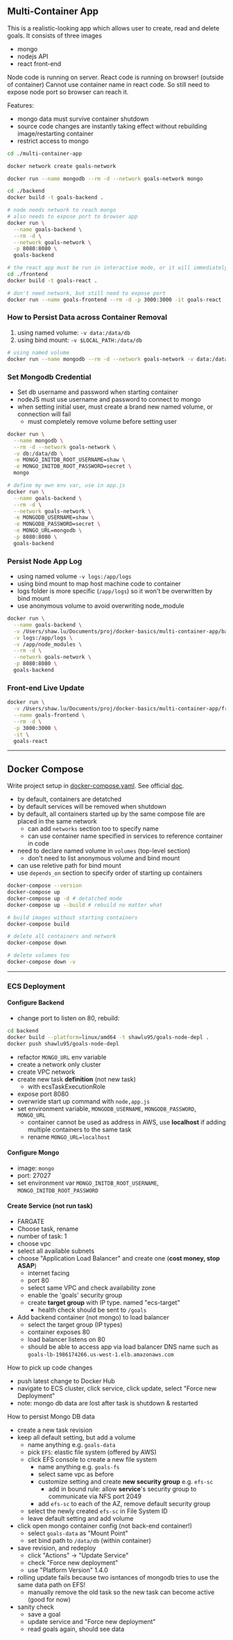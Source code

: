 ## Multi-Container App

This is a realistic-looking app which allows user to create, read and delete goals. It consists of three images

- mongo
- nodejs API
- react front-end

Node code is running on server. React code is running on browser! (outside of container) Cannot use container name in react code. So still need to expose node port so browser can reach it.

Features:

- mongo data must survive container shutdown
- source code changes are instantly taking effect without rebuilding image/restarting container
- restrict access to mongo

```bash
cd ./multi-container-app

docker network create goals-network

docker run --name mongodb --rm -d --network goals-network mongo

cd ./backend
docker build -t goals-backend .

# node needs network to reach mongo
# also needs to expose port to browser app
docker run \
  --name goals-backend \
  --rm -d \
  --network goals-network \
  -p 8080:8080 \
  goals-backend

# the react app must be run in interactive mode, or it will immediately stop
cd ./frontend
docker build -t goals-react .

# don't need network, but still need to expose port
docker run --name goals-frontend --rm -d -p 3000:3000 -it goals-react
```

### How to Persist Data across Container Removal

1. using named volume: `-v data:/data/db`
2. using bind mount: `-v $LOCAL_PATH:/data/db`

```bash
# using named volume
docker run --name mongodb --rm -d --network goals-network -v data:/data/db mongo
```

### Set Mongodb Credential

- Set db username and password when starting container
- nodeJS must use username and password to connect to mongo
- when setting initial user, must create a brand new named volume, or connection will fail
  - must completely remove volume before setting user

```bash
docker run \
  --name mongodb \
  --rm -d --network goals-network \
  -v db:/data/db \
  -e MONGO_INITDB_ROOT_USERNAME=shaw \
  -e MONGO_INITDB_ROOT_PASSWORD=secret \
  mongo

# define my own env var, use in app.js
docker run \
  --name goals-backend \
  --rm -d \
  --network goals-network \
  -e MONGODB_USERNAME=shaw \
  -e MONGODB_PASSWORD=secret \
  -e MONGO_URL=mongodb \
  -p 8080:8080 \
  goals-backend

```

### Persist Node App Log

- using named volume `-v logs:/app/logs`
- using bind mount to map host machine code to container
- logs folder is more specific (`/app/logs`) so it won't be overwritten by bind mount
- use anonymous volume to avoid overwriting node_module

```bash
docker run \
  --name goals-backend \
  -v /Users/shaw.lu/Documents/proj/docker-basics/multi-container-app/backend:/app \
  -v logs:/app/logs \
  -v /app/node_modules \
  --rm -d \
  --network goals-network \
  -p 8080:8080 \
  goals-backend
```

### Front-end Live Update

```bash
docker run \
  -v /Users/shaw.lu/Documents/proj/docker-basics/multi-container-app/frontend/src:/app/src \
  --name goals-frontend \
  --rm -d \
  -p 3000:3000 \
  -it \
  goals-react
```

---

## Docker Compose

Write project setup in [docker-compose.yaml](docker-compose.yaml). See official [doc](https://docs.docker.com/compose/compose-file/).

- by default, containers are detatched
- by default services will be removed when shutdown
- by default, all containers started up by the same compose file are placed in the same network
  - can add `networks` section too to specify name
  - can use container name specified in services to reference container in code
- need to declare named volume in `volumes` (top-level section)
  - don't need to list anonymous volume and bind mount
- can use reletive path for bind mount
- use `depends_on` section to specify order of starting up containers

```bash
docker-compose --version
docker-compose up
docker-compose up -d # detatched mode
docker-compose up --build # rebuild no matter what

# build images without starting containers
docker-compose build

# delete all containers and network
docker-compose down

# delete volumes too
docker-compose down -v
```

---

### ECS Deployment

#### Configure Backend

- change port to listen on 80, rebuild:

```bash
cd backend
docker build --platform=linux/amd64 -t shawlu95/goals-node-depl .
docker push shawlu95/goals-node-depl
```

- refactor `MONGO_URL` env variable
- create a network only cluster
- create VPC network
- create new task **definition** (not new task)
  - with ecsTaskExecutionRole
- expose port 8080
- overwride start up command with `node,app.js`
- set environment variable, `MONGODB_USERNAME`, `MONGODB_PASSWORD`, `MONGO_URL`
  - container cannot be used as address in AWS, use **localhost** if adding multiple containers to the same task
  - rename `MONGO_URL=localhost`

#### Configure Mongo

- image: `mongo`
- port: 27027
- set environment var `MONGO_INITDB_ROOT_USERNAME`, `MONGO_INITDB_ROOT_PASSWORD`

#### Create Service (not run task)

- FARGATE
- Choose task, rename
- number of task: 1
- choose vpc
- select all available subnets
- choose "Application Load Balancer" and create one (**cost money, stop ASAP**)
  - internet facing
  - port 80
  - select same VPC and check availability zone
  - enable the 'goals' security group
  - create **target group** with IP type. named "ecs-target"
    - health check should be sent to `/goals`
- Add backend container (not mongo) to load balancer
  - select the target group (IP types)
  - container exposes 80
  - load balancer listens on 80
  - should be able to access app via load balancer DNS name such as `goals-lb-1986174266.us-west-1.elb.amazonaws.com`

How to pick up code changes

- push latest change to Docker Hub
- navigate to ECS cluster, click service, click update, select "Force new Deployment"
- note: mongo db data are lost after task is shutdown & restarted

How to persist Mongo DB data

- create a new task revision
- keep all default setting, but add a volume
  - name anything e.g. `goals-data`
  - pick `EFS`: elastic file system (offered by AWS)
  - click EFS console to create a new file system
    - name anything e.g. `goals-fs`
    - select same vpc as before
    - customize setting and create **new security group** e.g. `efs-sc`
      - add in bound rule: allow **service**'s security group to communicate via NFS port 2049
    - add `efs-sc` to each of the AZ, remove default security group
  - select the newly created `efs-sc` in File System ID
  - leave default setting and add volume
- click open mongo container config (not back-end container!)
  - select `goals-data` as "Mount Point"
  - set bind path to `/data/db` (within container)
- save revision, and redeploy
  - click "Actions" -> "Update Service"
  - check "Force new deployment"
  - use "Platform Version" 1.4.0
- rolling update fails because two isntances of mongodb tries to use the same data path on EFS!
  - manually remove the old task so the new task can become active (good for now)
- sanity check
  - save a goal
  - update service and "Force new deployment"
  - read goals again, should see data
